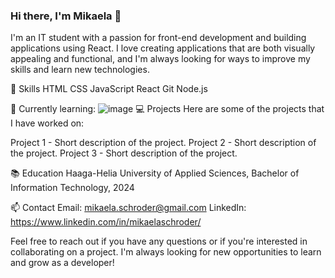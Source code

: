 ### Hi there, I'm Mikaela 👋

I'm an IT student with a passion for front-end development and building applications using React. 
I love creating applications that are both visually appealing and functional, and I'm always looking for ways to improve my skills and learn new technologies.

🚀 Skills
   HTML
   CSS
   JavaScript
   React
   Git
   Node.js
   
📃 Currently learning:
    ![image](https://user-images.githubusercontent.com/98472283/225883274-576319c7-cb01-4e9e-bdad-b58ca081a249.png)
💻 Projects
Here are some of the projects that I have worked on:

Project 1 - Short description of the project.
Project 2 - Short description of the project.
Project 3 - Short description of the project.

📚 Education
Haaga-Helia University of Applied Sciences, Bachelor of Information Technology, 2024

📫 Contact
Email: mikaela.schroder@gmail.com
LinkedIn: https://www.linkedin.com/in/mikaelaschroder/

Feel free to reach out if you have any questions or if you're interested in collaborating on a project. I'm always looking for new opportunities to learn and grow as a developer!




<!--
**mikaelasch/mikaelasch** is a ✨ _special_ ✨ repository because its `README.md` (this file) appears on your GitHub profile.

Here are some ideas to get you started:

- 🔭 I’m currently working on ...
- 🌱 I’m currently learning ...
- 👯 I’m looking to collaborate on ...
- 🤔 I’m looking for help with ...
- 💬 Ask me about ...
- 📫 How to reach me: ...
- 😄 Pronouns: ...
- ⚡ Fun fact: ...
-->
